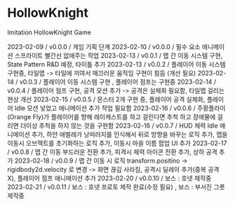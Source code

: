 # HollowKnight
Imitation HollowKnight Game

2023-02-09 / v0.0.0 / 게임 기획 단계
2023-02-10 / v0.0.0 / 필수 요소 에니메이션 스프라이트 빨간선 없애주는 작업
2023-02-13 / v0.0.1 / 맵 간 이동 시스템 구현, State Pattern R&D 예정, 타이틀 추가
2023-02-13 / v0.0.2 / 플레이어 이동 시스템 구현중, 타일맵 -> 타일에 끼여서 매끄러운 움직임 구현이 힘듬 (개선 필요)
2023-02-14 / v0.0.3 / 플레이어 이동 시스템 구현 , 플레이어 점프는 구현중
2023-02-14 / v0.0.4 / 플레이어 점프 구현, 공격 모션 추가 -> 공격은 실체화 필요함, 타일맵 걸리는 현상 개선
2023-02-15 / v0.0.5 / 몬스터 2개 구현 중, 플레이어 공격 실체화, 플레이어 Idle 모션 넣었고 애니메이션 추가 작업 필요함
2023-02-16 / v0.0.6 / 주황플라이(Orange Fly)가 플레이어를 향해 레이캐스트를 하고 걸린다면 추척 하고 장애물에 걸리면 더이상 추척을 하지 않는 것을 구현함
2023-02-16 / v0.0.7 / HUD 체력 Idle 애니메이션 추가, 하얀 애벌레가 낭떠러지를 인식해서 뒤로 방향을 바꾸는 로직 추가,
맵을 이동시 오브젝트를 초기화하는 로직 추가, 이동시 마을 이름 팝업 UI 추가
2023-02-17 / v0.0.8 / 맵 간 이동 부드러운 전환 추가, 피격시 체력 아이콘 전환 추가, 상하 공격 추가
2023-02-18 / v0.0.9 / 맵 간 이동 시 로직 transform.positino -> rigidbody2d.velocity 로 변경 -> 화면 끊김 사라짐, 공격시 딜레이 추가(중복 공격 X), 플레이어 점프 애니메이션 추가
2023-02-20 / v0.0.10 / 보스 : 호넷 제작중
2023-02-21 / v0.0.11 / 보스 : 호넷 프로토 제작 완료(수정 필요) , 보스 : 부서진 그릇 제작중



